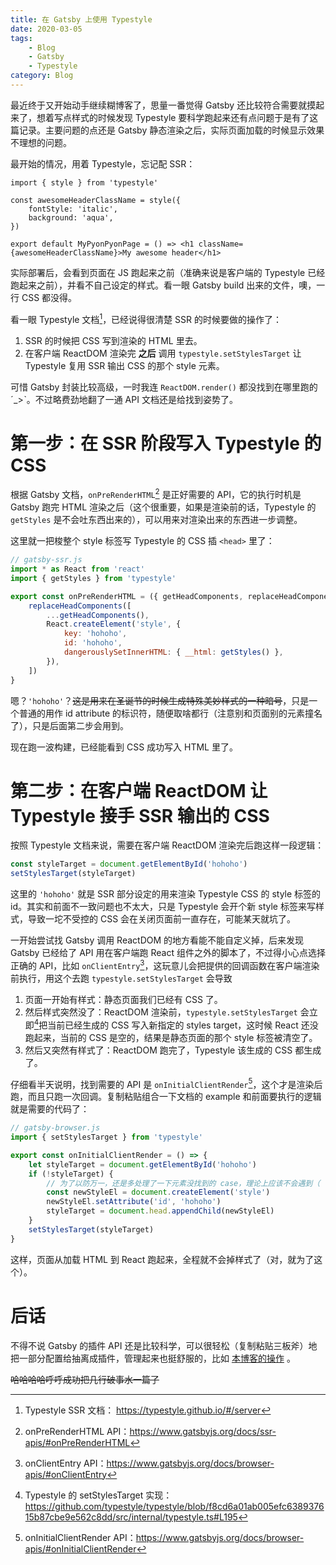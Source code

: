 ```yaml
---
title: 在 Gatsby 上使用 Typestyle
date: 2020-03-05
tags:
    - Blog
    - Gatsby
    - Typestyle
category: Blog
---
```


最近终于又开始动手继续糊博客了，思量一番觉得 Gatsby 还比较符合需要就摸起来了，想着写点样式的时候发现 Typestyle 要科学跑起来还有点问题于是有了这篇记录。主要问题的点还是 Gatsby 静态渲染之后，实际页面加载的时候显示效果不理想的问题。

最开始的情况，用着 Typestyle，忘记配 SSR：

```tsx
import { style } from 'typestyle'

const awesomeHeaderClassName = style({
    fontStyle: 'italic',
    background: 'aqua',
})

export default MyPyonPyonPage = () => <h1 className={awesomeHeaderClassName}>My awesome header</h1>
```

实际部署后，会看到页面在 JS 跑起来之前（准确来说是客户端的 Typestyle 已经跑起来之前），并看不自己设定的样式。看一眼 Gatsby build 出来的文件，噢，一行 CSS 都没得。

看一眼 Typestyle 文档[^1]，已经说得很清楚 SSR 的时候要做的操作了：

1. SSR 的时候把 CSS 写到渲染的 HTML 里去。
2. 在客户端 ReactDOM 渲染完 **之后** 调用 `typestyle.setStylesTarget` 让 Typestyle 复用 SSR 输出 CSS 的那个 style 元素。

可惜 Gatsby 封装比较高级，一时我连 `ReactDOM.render()` 都没找到在哪里跑的 ˊ\_>ˋ。不过略费劲地翻了一通 API 文档还是给找到姿势了。

# 第一步：在 SSR 阶段写入 Typestyle 的 CSS

根据 Gatsby 文档，`onPreRenderHTML`[^2] 是正好需要的 API，它的执行时机是 Gatsby 跑完 HTML 渲染之后（这个很重要，如果是渲染前的话，Typestyle 的 `getStyles` 是不会吐东西出来的），可以用来对渲染出来的东西进一步调整。

这里就一把梭整个 style 标签写 Typestyle 的 CSS 插 `<head>` 里了：

```js
// gatsby-ssr.js
import * as React from 'react'
import { getStyles } from 'typestyle'

export const onPreRenderHTML = ({ getHeadComponents, replaceHeadComponents }, { styleTargetId = defaultStyleId }) => {
    replaceHeadComponents([
        ...getHeadComponents(),
        React.createElement('style', {
            key: 'hohoho',
            id: 'hohoho',
            dangerouslySetInnerHTML: { __html: getStyles() },
        }),
    ])
}
```

嗯？`'hohoho'`？~~这是用来在圣诞节的时候生成特殊美妙样式的一种暗号~~，只是一个普通的用作 id attribute 的标识符，随便取啥都行（注意别和页面别的元素撞名了），只是后面第二步会用到。

现在跑一波构建，已经能看到 CSS 成功写入 HTML 里了。

# 第二步：在客户端 ReactDOM 让 Typestyle 接手 SSR 输出的 CSS

按照 Typestyle 文档来说，需要在客户端 ReactDOM 渲染完后跑这样一段逻辑：

```ts
const styleTarget = document.getElementById('hohoho')
setStylesTarget(styleTarget)
```

这里的 `'hohoho'` 就是 SSR 部分设定的用来渲染 Typestyle CSS 的 style 标签的 id。其实和前面不一致问题也不太大，只是 Typestyle 会开个新 style 标签来写样式，导致一坨不受控的 CSS 会在关闭页面前一直存在，可能某天就坑了。

一开始尝试找 Gatsby 调用 ReactDOM 的地方看能不能自定义掉，后来发现 Gatsby 已经给了 API 用在客户端跑 React 组件之外的脚本了，不过得小心点选择正确的 API，比如 `onClientEntry`[^3]，这玩意儿会把提供的回调函数在客户端渲染前执行，用这个去跑 `typestyle.setStylesTarget` 会导致

1.  页面一开始有样式：静态页面我们已经有 CSS 了。
2.  然后样式突然没了：ReactDOM 渲染前，`typestyle.setStylesTarget` 会立即[^4]把当前已经生成的 CSS 写入新指定的 styles target，这时候 React 还没跑起来，当前的 CSS 是空的，结果是静态页面的那个 style 标签被清空了。
3.  然后又突然有样式了：ReactDOM 跑完了，Typestyle 该生成的 CSS 都生成了。

仔细看半天说明，找到需要的 API 是 `onInitialClientRender`[^5]，这个才是渲染后跑，而且只跑一次回调。复制粘贴组合一下文档的 example 和前面要执行的逻辑就是需要的代码了：

```ts
// gatsby-browser.js
import { setStylesTarget } from 'typestyle'

export const onInitialClientRender = () => {
    let styleTarget = document.getElementById('hohoho')
    if (!styleTarget) {
        // 为了以防万一，还是多处理了一下元素没找到的 case，理论上应该不会遇到（
        const newStyleEl = document.createElement('style')
        newStyleEl.setAttribute('id', 'hohoho')
        styleTarget = document.head.appendChild(newStyleEl)
    }
    setStylesTarget(styleTarget)
}
```

这样，页面从加载 HTML 到 React 跑起来，全程就不会掉样式了（对，就为了这个）。

# 后话

不得不说 Gatsby 的插件 API 还是比较科学，可以很轻松（复制粘贴三板斧）地把一部分配置给抽离成插件，管理起来也挺舒服的，比如 [本博客的操作](https://github.com/frantic1048/Restia/blob/bd83d8b3ffd8f1460f3da6a9b26b9e79760ff8e0/plugins/gatsby-plugin-typestyle/) 。

~~哈哈哈哈呼呼成功把几行破事水一篇了~~

[^1]: Typestyle SSR 文档： https://typestyle.github.io/#/server

[^2]: onPreRenderHTML API：https://www.gatsbyjs.org/docs/ssr-apis/#onPreRenderHTML

[^3]: onClientEntry API：https://www.gatsbyjs.org/docs/browser-apis/#onClientEntry

[^4]: Typestyle 的 setStylesTarget 实现：https://github.com/typestyle/typestyle/blob/f8cd6a01ab005efc638937615b87cbe9e562c8dd/src/internal/typestyle.ts#L195

[^5]: onInitialClientRender API：https://www.gatsbyjs.org/docs/browser-apis/#onInitialClientRender
